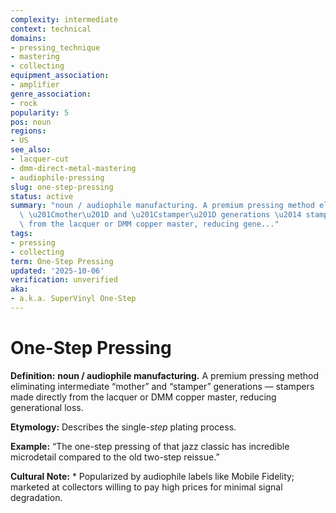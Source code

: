 ```yaml
---
complexity: intermediate
context: technical
domains:
- pressing_technique
- mastering
- collecting
equipment_association:
- amplifier
genre_association:
- rock
popularity: 5
pos: noun
regions:
- US
see_also:
- lacquer-cut
- dmm-direct-metal-mastering
- audiophile-pressing
slug: one-step-pressing
status: active
summary: "noun / audiophile manufacturing. A premium pressing method eliminating intermediate\
  \ \u201Cmother\u201D and \u201Cstamper\u201D generations \u2014 stampers made directly\
  \ from the lacquer or DMM copper master, reducing gene..."
tags:
- pressing
- collecting
term: One-Step Pressing
updated: '2025-10-06'
verification: unverified
aka:
- a.k.a. SuperVinyl One-Step
---
```


# One-Step Pressing

**Definition:** **noun / audiophile manufacturing.** A premium pressing method eliminating intermediate “mother” and “stamper” generations — stampers made directly from the lacquer or DMM copper master, reducing generational loss.

**Etymology:** Describes the single-*step* plating process.

**Example:** “The one-step pressing of that jazz classic has incredible microdetail compared to the old two-step reissue.”

**Cultural Note:** * Popularized by audiophile labels like Mobile Fidelity; marketed at collectors willing to pay high prices for minimal signal degradation.

